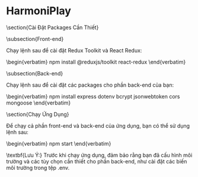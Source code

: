 # HarmoniPlay
 
\section{Cài Đặt Packages Cần Thiết}

\subsection{Front-end}

Chạy lệnh sau để cài đặt Redux Toolkit và React Redux:

\begin{verbatim}
npm install @reduxjs/toolkit react-redux
\end{verbatim}

\subsection{Back-end}

Chạy lệnh sau để cài đặt các packages cho phần back-end của bạn:

\begin{verbatim}
npm install express dotenv bcrypt jsonwebtoken cors mongoose
\end{verbatim}

\section{Chạy Ứng Dụng}

Để chạy cả phần front-end và back-end của ứng dụng, bạn có thể sử dụng lệnh sau:

\begin{verbatim}
npm start
\end{verbatim}

\textbf{Lưu Ý:} Trước khi chạy ứng dụng, đảm bảo rằng bạn đã cấu hình môi trường và các tùy chọn cần thiết cho phần back-end, như cài đặt các biến môi trường trong tệp .env.


